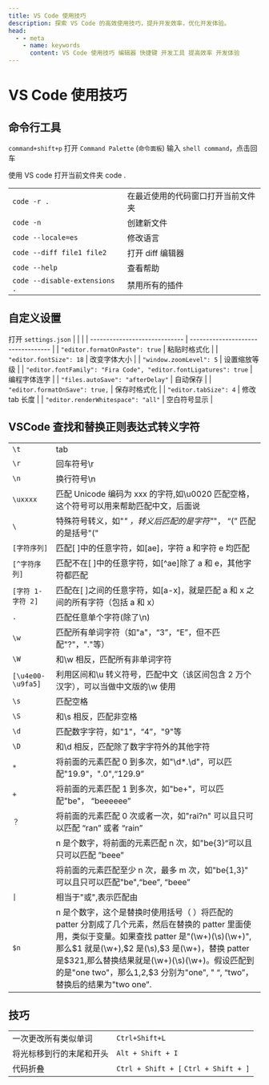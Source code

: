```yaml
---
title: VS Code 使用技巧
description: 探索 VS Code 的高效使用技巧，提升开发效率，优化开发体验。
head:
  - - meta
    - name: keywords
      content: VS Code 使用技巧 编辑器 快捷键 开发工具 提高效率 开发体验
---
```


# VS Code 使用技巧

## 命令行工具

`command+shift+p` 打开 `Command Palette` (`命令面板`) 输入 `shell command`，点击回车

使用 VS code 打开当前文件夹 code .

|                               |                                    |
| ----------------------------- | ---------------------------------- |
| `code -r .`                   | 在最近使用的代码窗口打开当前文件夹 |
| `code -n`                     | 创建新文件                         |
| `code --locale=es`            | 修改语言                           |
| `code --diff file1 file2`     | 打开 diff 编辑器                   |
| `code --help`                 | 查看帮助                           |
| `code --disable-extensions .` | 禁用所有的插件                     |

## 自定义设置

打开 `settings.json`
| | |
| ----------------------------- | ---------------------------------- |
| `"editor.formatOnPaste": true` | 粘贴时格式化 |
| `"editor.fontSize": 18` | 改变字体大小 |
| `"window.zoomLevel": 5` | 设置缩放等级 |
| `"editor.fontFamily": "Fira Code", "editor.fontLigatures": true` | 编程字体连字 |
| `"files.autoSave": "afterDelay"` | 自动保存 |
| `"editor.formatOnSave": true,` | 保存时格式化 |
| `"editor.tabSize": 4` | 修改 tab 长度 |
| `"editor.renderWhitespace": "all"` | 空白符号显示 |

## VSCode 查找和替换正则表达式转义字符

|                   |                                                                                                                                                                                                                                                                                                                                         |
| ----------------- | --------------------------------------------------------------------------------------------------------------------------------------------------------------------------------------------------------------------------------------------------------------------------------------------------------------------------------------- |
| `\t`              | tab                                                                                                                                                                                                                                                                                                                                     |
| `\r`              | 回车符号\r                                                                                                                                                                                                                                                                                                                              |
| `\n`              | 换行符号\n                                                                                                                                                                                                                                                                                                                              |
| `\uxxxx`          | 匹配 Unicode 编码为 xxx 的字符,如\u0020 匹配空格，这个符号可以用来帮助匹配中文，后面说                                                                                                                                                                                                                                                  |
| `\`               | 特殊符号转义，如"_" ，转义后匹配的是字符"_"， “(” 匹配的是括号"("                                                                                                                                                                                                                                                                       |
| `[字符序列]`      | 匹配[ ]中的任意字符，如[ae]，字符 a 和字符 e 均匹配                                                                                                                                                                                                                                                                                     |
| `[^字符序列]`     | 匹配不在[ ]中的任意字符，如[^ae]除了 a 和 e，其他字符都匹配                                                                                                                                                                                                                                                                             |
| `[字符 1-字符 2]` | 匹配在[ ]之间的任意字符，如[a-x]，就是匹配 a 和 x 之间的所有字符（包括 a 和 x）                                                                                                                                                                                                                                                         |
| `.`               | 匹配任意单个字符(除了\n)                                                                                                                                                                                                                                                                                                                |
| `\w`              | 匹配所有单词字符（如"a"，“3”，“E”，但不匹配"?"，"."等）                                                                                                                                                                                                                                                                                 |
| `\W`              | 和\w 相反，匹配所有非单词字符                                                                                                                                                                                                                                                                                                           |
| `[\u4e00-\u9fa5]` | 利用区间和\u 转义符号，匹配中文（该区间包含 2 万个汉字），可以当做中文版的\w 使用                                                                                                                                                                                                                                                       |
| `\s`              | 匹配空格                                                                                                                                                                                                                                                                                                                                |
| `\S`              | 和\s 相反，匹配非空格                                                                                                                                                                                                                                                                                                                   |
| `\d`              | 匹配数字字符，如"1"，“4”，"9"等                                                                                                                                                                                                                                                                                                         |
| `\D`              | 和\d 相反，匹配除了数字字符外的其他字符                                                                                                                                                                                                                                                                                                 |
| `*`               | 将前面的元素匹配 0 到多次，如"\d\*.\d"，可以匹配"19.9"，".0",“129.9”                                                                                                                                                                                                                                                                    |
| `+`               | 将前面的元素匹配 1 到多次，如"be+"，可以匹配"be"， “beeeeee”                                                                                                                                                                                                                                                                            |
| `？`              | 将前面的元素匹配 0 次或者一次，如"rai?n" 可以且只可以匹配 “ran” 或者 “rain”                                                                                                                                                                                                                                                             |
|                   | n 是个数字，将前面的元素匹配 n 次，如"be{3}“可以且只可以匹配 ”beee”                                                                                                                                                                                                                                                                     |
|                   | 将前面的元素匹配至少 n 次，最多 m 次，如"be{1,3}" 可以且只可以匹配"be",“bee”, “beee”                                                                                                                                                                                                                                                    |
| `\|`              | 相当于"或",表示匹配由                                                                                                                                                                                                                                                                                                                   |
| `$n`              | n 是个数字，这个是替换时使用括号（ ）将匹配的 patter 分割成了几个元素，然后在替换的 patter 里面使用，类似于变量。如果查找 patter 是"(\w+)(\s)(\w+)",那么$1 就是(\w+),$2 是(\s),$3 是(\w+)，替换 patter 是$3$2$1,那么替换结果就是(\w+)(\s)(\w+)。假设匹配到的是"one two"，那么$1,$2,$3 分别为"one", " “, “two”，替换后的结果为"two one”. |

## 技巧

|                          |                                       |
| ------------------------ | ------------------------------------- |
| 一次更改所有类似单词     | `Ctrl+Shift+L`                        |
| 将光标移到行的末尾和开头 | `Alt + Shift + I`                     |
| 代码折叠                 | `Ctrl + Shift + [` `Ctrl + Shift + ]` |
